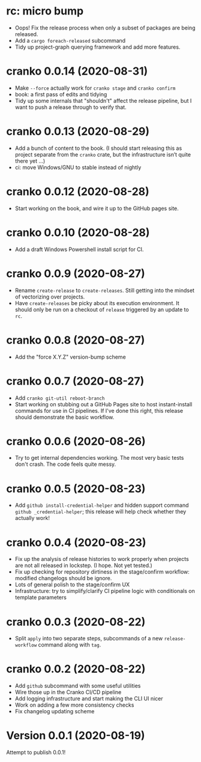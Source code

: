 # rc: micro bump

- Oops! Fix the release process when only a subset of packages are being
  released.
- Add a `cargo foreach-released` subcommand
- Tidy up project-graph querying framework and add more features.

# cranko 0.0.14 (2020-08-31)

- Make `--force` actually work for `cranko stage` and `cranko confirm`
- book: a first pass of edits and tidying
- Tidy up some internals that "shouldn't" affect the release pipeline, but I
  want to push a release through to verify that.

# cranko 0.0.13 (2020-08-29)

- Add a bunch of content to the book. (I should start releasing this as project
  separate from the `cranko` crate, but the infrastructure isn’t quite there yet
  …)
- ci: move Windows/GNU to stable instead of nightly

# cranko 0.0.12 (2020-08-28)

- Start working on the book, and wire it up to the GitHub pages site.

# cranko 0.0.10 (2020-08-28)

- Add a draft Windows Powershell install script for CI.

# cranko 0.0.9 (2020-08-27)

- Rename `create-release` to `create-releases`. Still getting into the mindset
  of vectorizing over projects.
- Have `create-releases` be picky about its execution environment. It should
  only be run on a checkout of `release` triggered by an update to `rc`.

# cranko 0.0.8 (2020-08-27)

- Add the "force X.Y.Z" version-bump scheme

# cranko 0.0.7 (2020-08-27)

- Add `cranko git-util reboot-branch`
- Start working on stubbing out a GitHub Pages site to host instant-install
  commands for use in CI pipelines. If I've done this right, this release should
  demonstrate the basic workflow.

# cranko 0.0.6 (2020-08-26)

- Try to get internal dependencies working. The most very basic tests don't
  crash. The code feels quite messy.

# cranko 0.0.5 (2020-08-23)

- Add `github install-credential-helper` and hidden support command `github
  _credential-helper`; this release will help check whether they actually work!

# cranko 0.0.4 (2020-08-23)

- Fix up the analysis of release histories to work properly when projects are not
  all released in lockstep. (I hope. Not yet tested.)
- Fix up checking for repository dirtiness in the stage/confirm workflow: modified
  changelogs should be ignore.
- Lots of general polish to the stage/confirm UX
- Infrastructure: try to simplify/clarify CI pipeline logic with conditionals on
  template parameters

# cranko 0.0.3 (2020-08-22)

- Split `apply` into two separate steps, subcommands of a new `release-workflow`
  command along with `tag`.

# cranko 0.0.2 (2020-08-22)

- Add `github` subcommand with some useful utilities
- Wire those up in the Cranko CI/CD pipeline
- Add logging infrastructure and start making the CLI UI nicer
- Work on adding a few more consistency checks
- Fix changelog updating scheme

# Version 0.0.1 (2020-08-19)

Attempt to publish 0.0.1!
